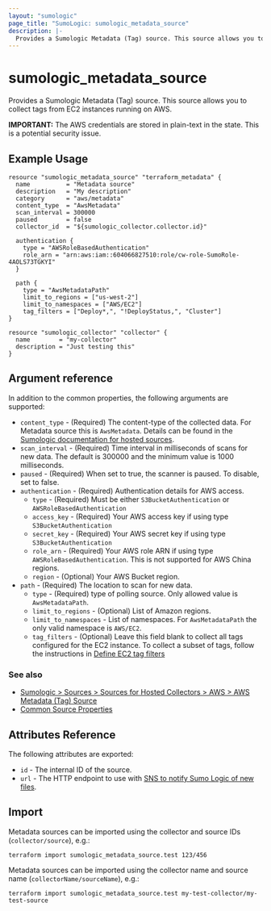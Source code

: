 ```yaml
---
layout: "sumologic"
page_title: "SumoLogic: sumologic_metadata_source"
description: |-
  Provides a Sumologic Metadata (Tag) source. This source allows you to collect tags from EC2 instances running on AWS.
---
```


# sumologic_metadata_source
Provides a Sumologic Metadata (Tag) source. This source allows you to collect tags from EC2 instances running on AWS.

__IMPORTANT:__ The AWS credentials are stored in plain-text in the state. This is a potential security issue.

## Example Usage
```hcl
resource "sumologic_metadata_source" "terraform_metadata" {
  name          = "Metadata source"
  description   = "My description"
  category      = "aws/metadata"
  content_type  = "AwsMetadata"
  scan_interval = 300000
  paused        = false
  collector_id  = "${sumologic_collector.collector.id}"

  authentication {
    type = "AWSRoleBasedAuthentication"
    role_arn = "arn:aws:iam::604066827510:role/cw-role-SumoRole-4AOLS73TGKYI"
  }

  path {
    type = "AwsMetadataPath"
    limit_to_regions = ["us-west-2"]
    limit_to_namespaces = ["AWS/EC2"]
    tag_filters = ["Deploy*,", "!DeployStatus,", "Cluster"]
}

resource "sumologic_collector" "collector" {
  name        = "my-collector"
  description = "Just testing this"
}
```

## Argument reference

In addition to the common properties, the following arguments are supported:

 - `content_type` - (Required) The content-type of the collected data. For Metadata source this is `AwsMetadata`. Details can be found in the [Sumologic documentation for hosted sources][1].
 - `scan_interval` - (Required) Time interval in milliseconds of scans for new data. The default is 300000 and the minimum value is 1000 milliseconds.
 - `paused` - (Required) When set to true, the scanner is paused. To disable, set to false.
 - `authentication` - (Required) Authentication details for AWS access.
     + `type` - (Required) Must be either `S3BucketAuthentication` or `AWSRoleBasedAuthentication`
     + `access_key` - (Required) Your AWS access key if using type `S3BucketAuthentication`
     + `secret_key` - (Required) Your AWS secret key if using type `S3BucketAuthentication`
     + `role_arn` - (Required) Your AWS role ARN if using type `AWSRoleBasedAuthentication`. This is not supported for AWS China regions.
     + `region` - (Optional) Your AWS Bucket region.
 - `path` - (Required) The location to scan for new data.
     + `type` - (Required) type of polling source. Only allowed value is `AwsMetadataPath`.
     + `limit_to_regions` - (Optional) List of Amazon regions.
     + `limit_to_namespaces` - List of namespaces. For `AwsMetadataPath` the only valid namespace is `AWS/EC2`. 
     + `tag_filters` - (Optional) Leave this field blank to collect all tags configured for the EC2 instance. To collect a subset of tags, follow the instructions in [Define EC2 tag filters][2]

### See also
  * [Sumologic > Sources > Sources for Hosted Collectors > AWS > AWS Metadata (Tag) Source][3]
  * [Common Source Properties][4]

## Attributes Reference
The following attributes are exported:

- `id` - The internal ID of the source.
- `url` - The HTTP endpoint to use with [SNS to notify Sumo Logic of new files](https://help.sumologic.com/03Send-Data/Sources/02Sources-for-Hosted-Collectors/Amazon-Web-Services/AWS-S3-Source#Set_up_SNS_in_AWS_(Optional)).

## Import
Metadata sources can be imported using the collector and source IDs (`collector/source`), e.g.:

```hcl
terraform import sumologic_metadata_source.test 123/456
```

Metadata sources can be imported using the collector name and source name (`collectorName/sourceName`), e.g.:

```hcl
terraform import sumologic_metadata_source.test my-test-collector/my-test-source
```

[1]: https://help.sumologic.com/Send_Data/Sources/03Use_JSON_to_Configure_Sources/JSON_Parameters_for_Hosted_Sources
[2]:https://help.sumologic.com/03Send-Data/Sources/02Sources-for-Hosted-Collectors/Amazon-Web-Services/AWS-Metadata-(Tag)-Source#Define_EC2_tag_filters
[3]:https://help.sumologic.com/03Send-Data/Sources/02Sources-for-Hosted-Collectors/Amazon-Web-Services/AWS-Metadata-(Tag)-Source
[4]:https://github.com/SumoLogic/terraform-provider-sumologic/tree/master/website#common-source-properties
